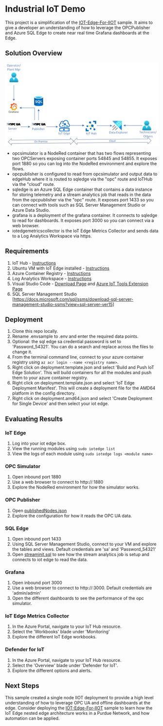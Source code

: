 # Industrial IoT Demo

This project is a simplification of the [IOT-Edge-For-IIOT](https://github.com/Azure-Samples/iot-edge-for-iiot) sample.  It aims to give a developer an understanding of how to leverage the OPCPublisher and Azure SQL Edge to create near real time Grafana dashboards at the Edge.  

## Solution Overview

![Industrial IoT Demo Architecture](/assets/iotedge1.jpg)
- opcsimulator is a NodeRed container that has two flows representing two OPCServers exposing container ports 54845 and 54855.  It exposes port 1880 so you can log into the NodeRed environment and explore the flows.
- opcpublisher is configured to read from opcsimulator and output data to edgeHub where it is routed to sqledge via the "opc" route and IoTHub via the "cloud" route.
- sqledge is an Azure SQL Edge container that contains a data instance for storing telemetry and a stream analytics job that reads in the data from the opcpublisher via the "opc" route.    It exposes port 1433 so you can connect with tools such as SQL Server Management Studio or Azure Data Studio.
- grafana is a deployment of the grafana container.  It connects to sqledge to read for dashboards.  It exposes port 3000 so you can connect via a web browser.
- iotedgemetricscollector is the IoT Edge Metrics Collector and sends data to a Log Analytics Workspace via https.

## Requirements

1. IoT Hub - [Instructions](https://docs.microsoft.com/en-us/azure/iot-hub/iot-hub-create-through-portal?view=iotedge-2020-11#create-an-iot-hub)
2. Ubuntu VM with IoT Edge installed - [Instructions](https://docs.microsoft.com/azure/iot-edge/how-to-provision-single-device-linux-symmetric?view=iotedge-2020-11&tabs=azure-portal%2Cubuntu)
3. Azure Container Registry - [Instructions](https://docs.microsoft.com/Azure/container-registry/container-registry-get-started-portal#create-a-container-registry)
4. Log Analytics Workspace - [Instructions](https://docs.microsoft.com/en-us/azure/azure-monitor/logs/quick-create-workspace)
5. Visual Studio Code - [Download Page](https://code.visualstudio.com/) and [Azure IoT Tools Extension Page](https://marketplace.visualstudio.com/items?itemName=vsciot-vscode.azure-iot-tools)
6. SQL Server Management Studio [https://docs.microsoft.com/sql/ssms/download-sql-server-management-studio-ssms?view=sql-server-ver15]

## Deployment

1. Clone this repo locally.
2. Rename .envsample to .env and enter the required data points.
3. Optional: the sql edge sa credential password is set to 'Password_54321'.  You can do a search and replace across the files to change it.
4. From the terminal command line, connect to your azure container registry using `az acr login --name <registry name>`.
5. Right click on deployment.template.json and select 'Build and Push IoT Edge Solution'.  This will build containers for all the modules and push them to your azure container registry.
6. Right click on deployment.template.json and select 'IoT Edge Deployment Manifest'.  This will create a deployment file for the AMD64 platform in the config directory.
7. Right click on deployment.amd64.json and select 'Create Deployment for Single Device' and then select your iot edge.

## Evaluating Results

### IoT Edge

1. Log into your iot edge box.
1. View the running modules using `sudo iotedge list`
1. View the logs of each module using `sudo iotedge logs <module name>`

### OPC Simulator

1. Open inbound port 1880
2. Use a web browser to connect to http://<servername>:1880
3. Explore the NodeRed environment for how the simulator works.

### OPC Publisher

1. Open [publishedNodes.json](/modules/opcpublisher/publishedNodes.json)
2. Explore the configuration for how it reads the OPC UA data.

### SQL Edge

1. Open inbound port 1433
2. Using SQL Server Management Studio, connect to your VM and explore the tables and views.  Default credentials are 'sa' and 'Password_54321'
3. Open [streaminit.sql](/modules/sqledge/streaminit.sql) to see how the stream analytics job is setup and connects to iot edge to read the data.

### Grafana

1. Open inbound port 3000
2. Use a web browser to connect to http://<servername>:3000.  Default credentials are 'admin/admin'
3. Open the different dashboards to see the performance of the opc simulator.

### IoT Edge Metrics Collector

1. In the Azure Portal, navigate to your IoT Hub resource.
2. Select the 'Workbooks' blade under 'Monitoring'
3. Explore the different IoT Edge workbooks.

### Defender for IoT

1. In the Azure Portal, navigate to your IoT Hub resource.
2. Select the 'Overview' blade under 'Defender for IoT'.
3. Explore the different options and alerts.

## Next Steps

This sample created a single node IIOT deployment to provide a high level understanding of how to leverage OPC UA and offline dashboards at the edge.  Consider deploying the [IOT-Edge-For-IIOT](https://github.com/Azure-Samples/iot-edge-for-iiot) sample to learn how the IoT Edge nested edge architecture works in a Purdue Network, and how automation can be applied.